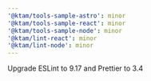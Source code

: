 ```yaml
---
'@ktam/tools-sample-astro': minor
'@ktam/tools-sample-react': minor
'@ktam/tools-sample-node': minor
'@ktam/lint-react': minor
'@ktam/lint-node': minor
---
```


Upgrade ESLint to 9.17 and Prettier to 3.4
